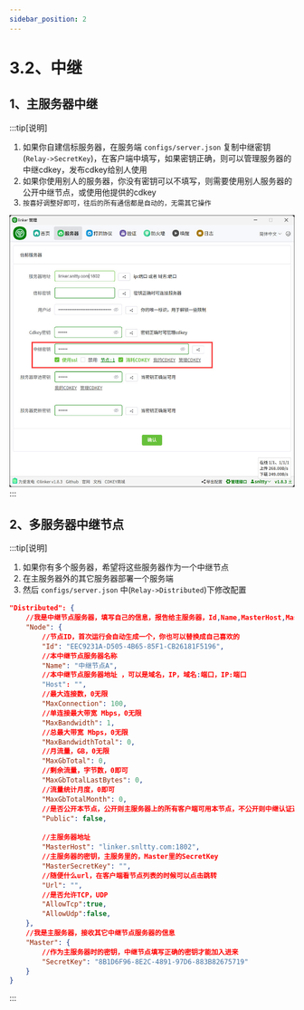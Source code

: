 ```yaml
---
sidebar_position: 2
---
```


# 3.2、中继

## 1、主服务器中继

:::tip[说明]

1. 如果你自建信标服务器，在服务端 `configs/server.json` 复制中继密钥(`Relay->SecretKey`)，在客户端中填写，如果密钥正确，则可以管理服务器的中继cdkey，发布cdkey给别人使用
2. 如果你使用别人的服务器，你没有密钥可以不填写，则需要使用别人服务器的公开中继节点，或使用他提供的cdkey
3. `按喜好调整好即可，往后的所有通信都是自动的，无需其它操作`

![Docusaurus Plushie](./img/relay.jpg)
:::


## 2、多服务器中继节点
:::tip[说明]

1. 如果你有多个服务器，希望将这些服务器作为一个中继节点
2. 在主服务器外的其它服务器部署一个服务端
3. 然后 `configs/server.json` 中(`Relay->Distributed`)下修改配置

```json
"Distributed": {
    //我是中继节点服务器，填写自己的信息，报告给主服务器，Id,Name,MasterHost,MasterSecretKey任一为空时不生效
    "Node": {
        //节点ID，首次运行会自动生成一个，你也可以替换成自己喜欢的
        "Id": "EEC9231A-D505-4B65-85F1-CB26181F5196",
        //本中继节点服务器名称
        "Name": "中继节点A",
        //本中继节点服务器地址 ，可以是域名，IP，域名:端口，IP:端口
        "Host": "",
        //最大连接数，0无限
        "MaxConnection": 100,
        //单连接最大带宽 Mbps，0无限
        "MaxBandwidth": 1,
        //总最大带宽 Mbps，0无限
        "MaxBandwidthTotal": 0,
        //月流量，GB，0无限
        "MaxGbTotal": 0,
        //剩余流量，字节数，0即可
        "MaxGbTotalLastBytes": 0,
        //流量统计月度，0即可
        "MaxGbTotalMonth": 0,
        //是否公开本节点，公开则主服务器上的所有客户端可用本节点，不公开则中继认证通过时可用
        "Public": false,

        //主服务器地址
        "MasterHost": "linker.snltty.com:1802",
        //主服务器的密钥，主服务里的，Master里的SecretKey
        "MasterSecretKey": "",
        //随便什么url，在客户端看节点列表的时候可以点击跳转
        "Url": "",
        //是否允许TCP，UDP
        "AllowTcp":true,
        "AllowUdp":false,
    },
    //我是主服务器，接收其它中继节点服务器的信息
    "Master": {
        //作为主服务器时的密钥，中继节点填写正确的密钥才能加入进来
        "SecretKey": "8B1D6F96-8E2C-4891-97D6-883B82675719"
    }
}
```
:::